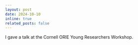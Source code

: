 ```yaml
---
layout: post
date: 2024-10-10
inline: true
related_posts: false
---
```


I gave a talk at the Cornell ORIE Young Researchers Workshop.
